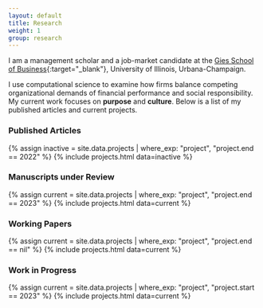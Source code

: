 ```yaml
---
layout: default
title: Research
weight: 1
group: research
---
```


I am a management scholar and a job-market candidate at the [Gies School of Business](https://giesbusiness.illinois.edu/){:target="_blank"}, University of Illinois, Urbana-Champaign.

I use computational science to examine how firms balance competing organizational demands of financial performance and social responsibility. My current work focuses on **purpose** and **culture**. Below is a list of my published articles and current projects.

### Published Articles
{% assign inactive = site.data.projects | where_exp: "project", "project.end == 2022" %} {% include projects.html data=inactive %}

### Manuscripts under Review
{% assign current = site.data.projects | where_exp: "project", "project.end == 2023" %}
{% include projects.html data=current %}

### Working Papers
{% assign current = site.data.projects | where_exp: "project", "project.end == nil" %}
{% include projects.html data=current %}

### Work in Progress
{% assign current = site.data.projects | where_exp: "project", "project.start == 2023" %}
{% include projects.html data=current %}
